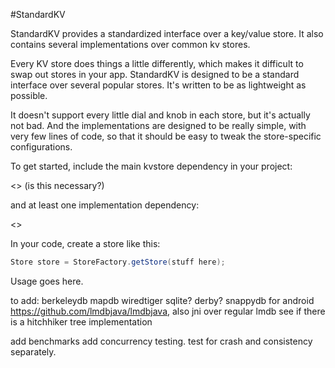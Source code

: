 #StandardKV

StandardKV provides a standardized interface over a key/value store. It also contains several implementations over common kv stores.

Every KV store does things a little differently, which makes it difficult to swap out stores in your app. StandardKV
is designed to be a standard interface over several popular stores. It's written to be as lightweight as possible.

It doesn't support every little dial and knob in each store, but it's actually not bad. And the implementations
are designed to be really simple, with very few lines of code, so that it should be easy to tweak the store-specific
configurations.

To get started, include the main kvstore dependency in your project:

<> (is this necessary?)

and at least one implementation dependency:

<>

In your code, create a store like this:


```Java
Store store = StoreFactory.getStore(stuff here);
```

Usage goes here.


to add:
berkeleydb
mapdb
wiredtiger
sqlite?
derby?
snappydb for android
https://github.com/lmdbjava/lmdbjava, also jni over regular lmdb
see if there is a hitchhiker tree implementation



add benchmarks
add concurrency testing. test for crash and consistency separately.


